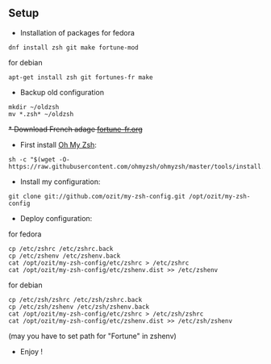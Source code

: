 Setup
-----
* Installation of packages
for fedora
~~~
dnf install zsh git make fortune-mod
~~~
for debian
~~~
apt-get install zsh git fortunes-fr make
~~~
* Backup old configuration
~~~
mkdir ~/oldzsh
mv *.zsh* ~/oldzsh
~~~
~~* Download French adage [fortune-fr.org](http://www.fortunes-fr.org/#download)~~

* First install  [Oh My Zsh](https://github.com/robbyrussell/oh-my-zsh):
~~~
sh -c "$(wget -O- https://raw.githubusercontent.com/ohmyzsh/ohmyzsh/master/tools/install.sh)"
~~~
* Install my configuration:
~~~
git clone git://github.com/ozit/my-zsh-config.git /opt/ozit/my-zsh-config
~~~
* Deploy configuration:

for fedora
~~~
cp /etc/zshrc /etc/zshrc.back
cp /etc/zshenv /etc/zshenv.back
cat /opt/ozit/my-zsh-config/etc/zshrc > /etc/zshrc
cat /opt/ozit/my-zsh-config/etc/zshenv.dist >> /etc/zshenv
~~~

for debian
~~~
cp /etc/zsh/zshrc /etc/zsh/zshrc.back
cp /etc/zsh/zshenv /etc/zsh/zshenv.back
cat /opt/ozit/my-zsh-config/etc/zshrc > /etc/zsh/zshrc
cat /opt/ozit/my-zsh-config/etc/zshenv.dist >> /etc/zsh/zshenv
~~~

(may you have to set path for "Fortune" in zshenv)

* Enjoy !
